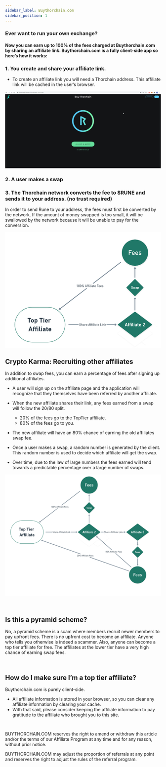 ```yaml
---
sidebar_label: Buythorchain.com
sidebar_position: 1
---
```


  

### Ever want to run your own exchange?
#### Now you can earn up to 100% of the fees charged at Buythorchain.com by sharing an affiliate link. Buythorchain.com is a fully client-side app so here’s how it works:    


### 1. You create and share your affiliate link.

- To create an affiliate link you will need a Thorchain address. This affiliate link will be cached in  the user’s browser.

![connectwallet](./gifs/connectwallet.gif)

### 2. A user makes a swap



### 3. The Thorchain network converts the fee to $RUNE and sends it to your address. (no trust required)

In order to send Rune to your address, the fees must first be converted by the network. If the amount of money swapped is too small, it will be swallowed by the network because it will be unable to pay for the conversion.




![toptieraffiliate](./gifs/toptieraffiliate.png)





## Crypto Karma: Recruiting other affiliates

 In addition to swap fees, you can earn a percentage of fees after signing up additional affiliates. 
 - A user will sign up on the affiliate page and the application will recognize that they themselves have been referred by another affiliate. 
 - When the new affiliate shares their link, any fees earned from a swap will follow the 20/80 split.
    * 20% of the fees go to the TopTier affiliate.
    * 80% of the fees go to you.
 - The new affiliate will have an 80% chance of earning the old affiliates swap fee.
 - Once a user makes a swap, a random number is generated by the client. This random number is used to decide which affiliate will get the swap.

      

- Over time, due to the law of large numbers the fees earned will tend towards a predictable percentage over a large number of swaps.


 ![buythorchainaffiliate](./gifs/buythorchainaffiliate.png)<p>&nbsp;</p>  

 ## Is this a pyramid scheme?

 No, a pyramid scheme is a scam where members recruit newer members to pay upfront fees. There is no upfront cost to become an affiliate. Anyone who tells you otherwise is indeed a scammer. Also, anyone can become a top tier affiliate for free. The affiliates at the lower tier have a very high chance of earning swap fees.<p>&nbsp;</p>  


## How do I make sure I’m a top tier affiliate?

Buythorchain.com is purely client-side. 
- All affiliate information is stored in your browser, so you can clear any affiliate information by clearing your cache. 
- With that said, please consider keeping the affiliate information to pay gratitude to the affiliate who brought you to this site.
<p>&nbsp;</p> 

BUYTHORCHAIN.COM reserves the right to amend or withdraw this article and/or the terms of our Affiliate Program at any time and for any reason, without prior notice.


BUYTHORCHAIN.COM may adjust the proportion of referrals at any point and reserves the right to adjust the rules of the referral program.
